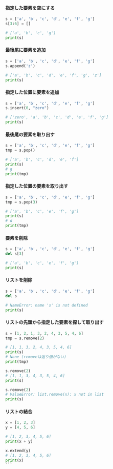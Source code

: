 #### 指定した要素を空にする
```python
s = ['a', 'b', 'c', 'd', 'e', 'f', 'g']
s[3:6] = []

# ['a', 'b', 'c', 'g']
print(s)
```

#### 最後尾に要素を追加
```python
s = ['a', 'b', 'c', 'd', 'e', 'f', 'g']
s.append('z')

# ['a', 'b', 'c', 'd', 'e', 'f', 'g', 'z']
print(s)
```

#### 指定した位置に要素を追加
```python
s = ['a', 'b', 'c', 'd', 'e', 'f', 'g']
s.insert(0, "zero")

# ['zero', 'a', 'b', 'c', 'd', 'e', 'f', 'g']
print(s)
```

#### 最後尾の要素を取り出す
```python
s = ['a', 'b', 'c', 'd', 'e', 'f', 'g']
tmp = s.pop()

# ['a', 'b', 'c', 'd', 'e', 'f']
print(s)
# g
print(tmp)
```

#### 指定した位置の要素を取り出す
```python
s = ['a', 'b', 'c', 'd', 'e', 'f', 'g']
tmp = s.pop(3)

# ['a', 'b', 'c', 'e', 'f', 'g']
print(s)
# d
print(tmp)
```

#### 要素を削除
```python
s = ['a', 'b', 'c', 'd', 'e', 'f', 'g']
del s[3]

# ['a', 'b', 'c', 'e', 'f', 'g']
print(s)
```

#### リストを削除
```python
s = ['a', 'b', 'c', 'd', 'e', 'f', 'g']
del s

# NameError: name 's' is not defined
print(s)
```

#### リストの先頭から指定した要素を探して取り出す
```python
s = [1, 2, 1, 3, 2, 4, 3, 5, 4, 6]
tmp = s.remove(2)

# [1, 1, 3, 2, 4, 3, 5, 4, 6]
print(s)
# None (removeは返り値がない)
print(tmp)

s.remove(2)
# [1, 1, 3, 4, 3, 5, 4, 6]
print(s)

s.remove(2)
# ValueError: list.remove(x): x not in list
print(s)
```


#### リストの結合
````python
x = [1, 2, 3]
y = [4, 5, 6]

# [1, 2, 3, 4, 5, 6]
print(x + y)

x.extend(y)
# [1, 2, 3, 4, 5, 6]
print(x)
```